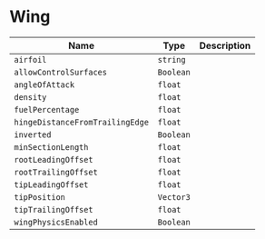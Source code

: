 # Wing

|Name|Type|Description|
|--|--|--|
|`airfoil`|`string`||
|`allowControlSurfaces`|`Boolean`||
|`angleOfAttack`|`float`||
|`density`|`float`||
|`fuelPercentage`|`float`||
|`hingeDistanceFromTrailingEdge`|`float`||
|`inverted`|`Boolean`||
|`minSectionLength`|`float`||
|`rootLeadingOffset`|`float`||
|`rootTrailingOffset`|`float`||
|`tipLeadingOffset`|`float`||
|`tipPosition`|`Vector3`||
|`tipTrailingOffset`|`float`||
|`wingPhysicsEnabled`|`Boolean`||

